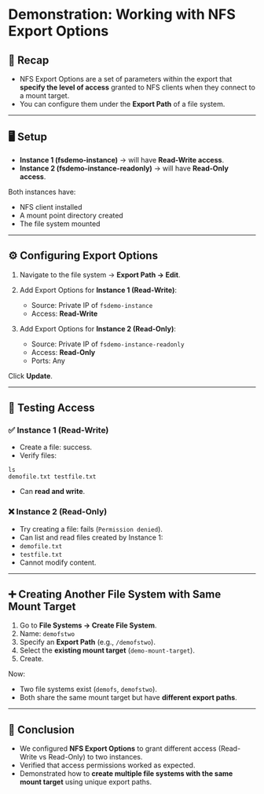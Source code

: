 # Demonstration: Working with NFS Export Options

## 🔎 Recap
- NFS Export Options are a set of parameters within the export that **specify the level of access** granted to NFS clients when they connect to a mount target.  
- You can configure them under the **Export Path** of a file system.  

---

## 🖥️ Setup
- **Instance 1 (fsdemo-instance)** → will have **Read-Write access**.  
- **Instance 2 (fsdemo-instance-readonly)** → will have **Read-Only access**.  

Both instances have:  
- NFS client installed  
- A mount point directory created  
- The file system mounted  

---

## ⚙️ Configuring Export Options
1. Navigate to the file system → **Export Path → Edit**.  
2. Add Export Options for **Instance 1 (Read-Write)**:  
   - Source: Private IP of `fsdemo-instance`  
   - Access: **Read-Write**  

3. Add Export Options for **Instance 2 (Read-Only)**:  
   - Source: Private IP of `fsdemo-instance-readonly`  
   - Access: **Read-Only**  
   - Ports: Any  

Click **Update**.  

---

## 🧪 Testing Access
### ✅ Instance 1 (Read-Write)
- Create a file: success.  
- Verify files:  
```text
ls
demofile.txt testfile.txt
```
- Can **read and write**.  

### ❌ Instance 2 (Read-Only)
- Try creating a file: fails (`Permission denied`).  
- Can list and read files created by Instance 1:  
- `demofile.txt`  
- `testfile.txt`  
- Cannot modify content.  

---

## ➕ Creating Another File System with Same Mount Target
1. Go to **File Systems → Create File System**.  
2. Name: `demofstwo`  
3. Specify an **Export Path** (e.g., `/demofstwo`).  
4. Select the **existing mount target** (`demo-mount-target`).  
5. Create.  

Now:  
- Two file systems exist (`demofs`, `demofstwo`).  
- Both share the same mount target but have **different export paths**.  

---

## 🎉 Conclusion
- We configured **NFS Export Options** to grant different access (Read-Write vs Read-Only) to two instances.  
- Verified that access permissions worked as expected.  
- Demonstrated how to **create multiple file systems with the same mount target** using unique export paths.  
